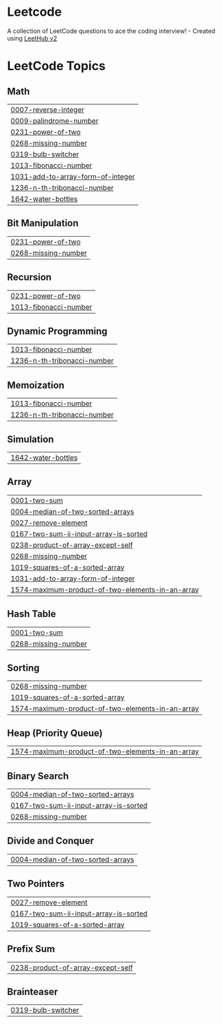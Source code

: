 # Leetcode
A collection of LeetCode questions to ace the coding interview! - Created using [LeetHub v2](https://github.com/arunbhardwaj/LeetHub-2.0)

<!---LeetCode Topics Start-->
# LeetCode Topics
## Math
|  |
| ------- |
| [0007-reverse-integer](https://github.com/sukhendra001/Leetcode/tree/master/0007-reverse-integer) |
| [0009-palindrome-number](https://github.com/sukhendra001/Leetcode/tree/master/0009-palindrome-number) |
| [0231-power-of-two](https://github.com/sukhendra001/Leetcode/tree/master/0231-power-of-two) |
| [0268-missing-number](https://github.com/sukhendra001/Leetcode/tree/master/0268-missing-number) |
| [0319-bulb-switcher](https://github.com/sukhendra001/Leetcode/tree/master/0319-bulb-switcher) |
| [1013-fibonacci-number](https://github.com/sukhendra001/Leetcode/tree/master/1013-fibonacci-number) |
| [1031-add-to-array-form-of-integer](https://github.com/sukhendra001/Leetcode/tree/master/1031-add-to-array-form-of-integer) |
| [1236-n-th-tribonacci-number](https://github.com/sukhendra001/Leetcode/tree/master/1236-n-th-tribonacci-number) |
| [1642-water-bottles](https://github.com/sukhendra001/Leetcode/tree/master/1642-water-bottles) |
## Bit Manipulation
|  |
| ------- |
| [0231-power-of-two](https://github.com/sukhendra001/Leetcode/tree/master/0231-power-of-two) |
| [0268-missing-number](https://github.com/sukhendra001/Leetcode/tree/master/0268-missing-number) |
## Recursion
|  |
| ------- |
| [0231-power-of-two](https://github.com/sukhendra001/Leetcode/tree/master/0231-power-of-two) |
| [1013-fibonacci-number](https://github.com/sukhendra001/Leetcode/tree/master/1013-fibonacci-number) |
## Dynamic Programming
|  |
| ------- |
| [1013-fibonacci-number](https://github.com/sukhendra001/Leetcode/tree/master/1013-fibonacci-number) |
| [1236-n-th-tribonacci-number](https://github.com/sukhendra001/Leetcode/tree/master/1236-n-th-tribonacci-number) |
## Memoization
|  |
| ------- |
| [1013-fibonacci-number](https://github.com/sukhendra001/Leetcode/tree/master/1013-fibonacci-number) |
| [1236-n-th-tribonacci-number](https://github.com/sukhendra001/Leetcode/tree/master/1236-n-th-tribonacci-number) |
## Simulation
|  |
| ------- |
| [1642-water-bottles](https://github.com/sukhendra001/Leetcode/tree/master/1642-water-bottles) |
## Array
|  |
| ------- |
| [0001-two-sum](https://github.com/sukhendra001/Leetcode/tree/master/0001-two-sum) |
| [0004-median-of-two-sorted-arrays](https://github.com/sukhendra001/Leetcode/tree/master/0004-median-of-two-sorted-arrays) |
| [0027-remove-element](https://github.com/sukhendra001/Leetcode/tree/master/0027-remove-element) |
| [0167-two-sum-ii-input-array-is-sorted](https://github.com/sukhendra001/Leetcode/tree/master/0167-two-sum-ii-input-array-is-sorted) |
| [0238-product-of-array-except-self](https://github.com/sukhendra001/Leetcode/tree/master/0238-product-of-array-except-self) |
| [0268-missing-number](https://github.com/sukhendra001/Leetcode/tree/master/0268-missing-number) |
| [1019-squares-of-a-sorted-array](https://github.com/sukhendra001/Leetcode/tree/master/1019-squares-of-a-sorted-array) |
| [1031-add-to-array-form-of-integer](https://github.com/sukhendra001/Leetcode/tree/master/1031-add-to-array-form-of-integer) |
| [1574-maximum-product-of-two-elements-in-an-array](https://github.com/sukhendra001/Leetcode/tree/master/1574-maximum-product-of-two-elements-in-an-array) |
## Hash Table
|  |
| ------- |
| [0001-two-sum](https://github.com/sukhendra001/Leetcode/tree/master/0001-two-sum) |
| [0268-missing-number](https://github.com/sukhendra001/Leetcode/tree/master/0268-missing-number) |
## Sorting
|  |
| ------- |
| [0268-missing-number](https://github.com/sukhendra001/Leetcode/tree/master/0268-missing-number) |
| [1019-squares-of-a-sorted-array](https://github.com/sukhendra001/Leetcode/tree/master/1019-squares-of-a-sorted-array) |
| [1574-maximum-product-of-two-elements-in-an-array](https://github.com/sukhendra001/Leetcode/tree/master/1574-maximum-product-of-two-elements-in-an-array) |
## Heap (Priority Queue)
|  |
| ------- |
| [1574-maximum-product-of-two-elements-in-an-array](https://github.com/sukhendra001/Leetcode/tree/master/1574-maximum-product-of-two-elements-in-an-array) |
## Binary Search
|  |
| ------- |
| [0004-median-of-two-sorted-arrays](https://github.com/sukhendra001/Leetcode/tree/master/0004-median-of-two-sorted-arrays) |
| [0167-two-sum-ii-input-array-is-sorted](https://github.com/sukhendra001/Leetcode/tree/master/0167-two-sum-ii-input-array-is-sorted) |
| [0268-missing-number](https://github.com/sukhendra001/Leetcode/tree/master/0268-missing-number) |
## Divide and Conquer
|  |
| ------- |
| [0004-median-of-two-sorted-arrays](https://github.com/sukhendra001/Leetcode/tree/master/0004-median-of-two-sorted-arrays) |
## Two Pointers
|  |
| ------- |
| [0027-remove-element](https://github.com/sukhendra001/Leetcode/tree/master/0027-remove-element) |
| [0167-two-sum-ii-input-array-is-sorted](https://github.com/sukhendra001/Leetcode/tree/master/0167-two-sum-ii-input-array-is-sorted) |
| [1019-squares-of-a-sorted-array](https://github.com/sukhendra001/Leetcode/tree/master/1019-squares-of-a-sorted-array) |
## Prefix Sum
|  |
| ------- |
| [0238-product-of-array-except-self](https://github.com/sukhendra001/Leetcode/tree/master/0238-product-of-array-except-self) |
## Brainteaser
|  |
| ------- |
| [0319-bulb-switcher](https://github.com/sukhendra001/Leetcode/tree/master/0319-bulb-switcher) |
<!---LeetCode Topics End-->